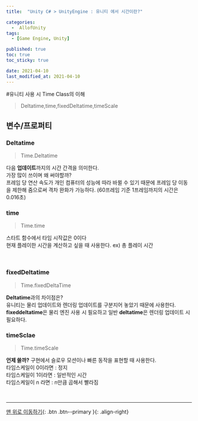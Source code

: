 ```yaml
---
title:  "Unity C# > UnityEngine : 유니티 에서 시간이란?" 

categories:
  -  AllofUnity
tags:
  - [Game Engine, Unity]

published: true
toc: true
toc_sticky: true

date: 2021-04-10
last_modified_at: 2021-04-10
---
```


#유니티 사용 시 Time Class의 이해

> Deltatime,time,fixedDeltatime,timeScale
## 변수/프로퍼티

###  Deltatime

> Time.Deltatime

다음 **업데이트**까지의 시간 간격을 의미한다.
<br>
가장 많이 쓰이며 왜 써야할까?
<br>
프레임 당 연산 속도가 개인 컴퓨터의 성능에 따라 바뀔 수 있기 때문에 프레임 당 이동을 제한해 줌으로써 격차 완화가 가능하다. (60프레임 기준 1프레임까지의 시간은 0.016초)
<br>

###  time

> Time.time

스타트 함수에서 타임 시작값은 0이다
<br>
현재 플레이한 시간을 계산하고 싶을 때 사용한다. ex) 총 플레이 시간

<br>

###  fixedDeltatime

> Time.fixedDeltaTime

**Deltatime**과의 차이점은?
<br>
유니티는 물리 업데이트와 렌더링 업데이트를 구분지어 놓았기 때문에 사용한다.
**fixeddeltatime**은 물리 엔진 사용 시 필요하고
일반 **deltatime**은 렌더링 업데이트 시 필요하다.
<br>

###  timeSclae

>Time.timeScale

**언제 쓸까?** 구현에서 슬로우 모션이나 빠른 동작을 표현할 때 사용한다.
<br>
타임스케일이 0이라면 : 정지
<br>
타임스케일이 1이라면 : 일반적인 시간
<br>
타임스케일이 n 라면 : n만큼 곱해서 빨라짐

<br>

***
[맨 위로 이동하기](#){: .btn .btn--primary }{: .align-right}